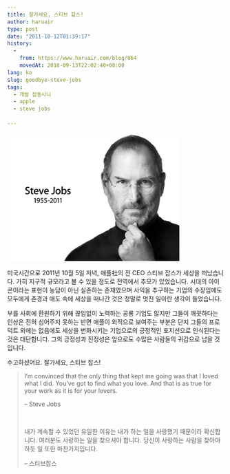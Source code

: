 ```yaml
---
title: 잘가세요, 스티브 잡스!
author: haruair
type: post
date: "2011-10-12T01:39:17"
history:
  - 
    from: https://www.haruair.com/blog/864
    movedAt: 2018-09-13T22:02:40+00:00
lang: ko
slug: goodbye-steve-jobs
tags:
  - 개발 잡동사니
  - apple
  - steve jobs

---
```


![hero](t_hero_small.png)

미국시간으로 2011년 10월 5일 저녁, 애플社의 전 CEO 스티브 잡스가 세상을 떠났습니다. 가히 지구적 규모라고 볼 수 있을 정도로 전역에서 추모가 있었습니다. 시대의 아이콘이라는 표현이 농담이 아닌 실존하는 존재였으며 사익을 추구하는 기업의 수장임에도 모두에게 존경과 애도 속에 세상을 떠나간 것은 정말로 멋진 일이란 생각이 들었습니다.

부를 사회에 환원하기 위해 끊임없이 노력하는 공룡 기업도 많지만 그들이 깨끗하다는 인상은 전혀 심어주지 못하는 반면 애플이 외적으로 보여주는 부분은 단지 그들의 프로덕트 외에는 없음에도 세상을 변화시키는 기업으로의 긍정적인 포지션으로 인식된다는 것은 대단합니다. 그의 긍정성과 진정성은 앞으로도 수많은 사람들의 귀감으로 남을 것입니다.

수고하셨어요. 잘가세요, 스티브 잡스!

> I&#8217;m convinced that the only thing that kept me going was that I loved what I did. You&#8217;ve got to find what you love. And that is as true for your work as it is for your lovers.
> 
> &#8211; Steve Jobs
> 
> &nbsp;
> 
> 내가 계속할 수 있었던 유일한 이유는 내가 하는 일을 사랑했기 때문이라 확신합니다. 여러분도 사랑하는 일을 찾으셔야 합니다. 당신이 사랑하는 사람을 찾아야 하듯 일 또한 마찬가지입니다.
> 
> &#8211; 스티브잡스
